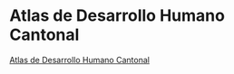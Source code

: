 # Atlas de Desarrollo Humano Cantonal

[Atlas de Desarrollo Humano Cantonal](https://www.undp.org/es/costa-rica/publicaciones/atlas-de-desarrollo-humano-cantonal-2022)
